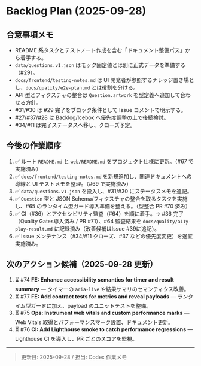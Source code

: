 # Backlog Plan (2025-09-28)

## 合意事項メモ

- README 系タスクとテストノート作成を含む「ドキュメント整備パス」から着手する。
- `data/questions.v1.json` はモック固定値とは別に正式データを準備する（#29）。
- `docs/frontend/testing-notes.md` は UI 開発者が参照するナレッジ置き場とし、`docs/quality/e2e-plan.md` とは役割を分ける。
- API 型とフィクスチャの整合は `Question.artwork` を型定義へ追加して合わせる方針。
- #31/#30 は #29 完了をブロック条件として Issue コメントで明示する。
- #27/#37/#28 は Backlog/Icebox へ優先度調整の上で後続検討。
- #34/#11 は完了ステータスへ移し、クローズ予定。

## 今後の作業順序

1. ✅ ルート `README.md` と `web/README.md` をプロジェクト仕様に更新。（#67 で実施済み）
2. ✅ `docs/frontend/testing-notes.md` を新規追加し、関連ドキュメントへの導線と UI テストメモを整理。（#69 で実施済み）
3. ✅ `data/questions.v1.json` を投入し、#31/#30 にステータスメモを追記。
4. ✅ `Question` 型と JSON Schema/フィクスチャの整合を取るタスクを実施し、#65 のランタイム型ガード導入準備を整える。（型整合 PR #70 済み）
5. ✅ CI（#36）とアクセシビリティ監査（#64）を順に着手。→ #36 完了（Quality Gates導入済み / PR #71）、#64 監査結果を `docs/quality/a11y-play-result.md` に記録済み（改善候補はIssue #39に追記）。
6. ✅ Issue メンテナンス（#34/#11 クローズ、#37 などの優先度変更）を適宜実施済み。

## 次のアクション候補（2025-09-28 更新）

1. ⏳ #74 **FE: Enhance accessibility semantics for timer and result summary** — タイマーの `aria-live` や結果サマリのセマンティクス改善。
2. ⏳ #77 **FE: Add contract tests for metrics and reveal payloads** — ランタイム型ガードに加え、payload のユニットテストを整備。
3. ⏳ #75 **Ops: Instrument web vitals and custom performance marks** — Web Vitals 取得とパフォーマンスマーク設置、ドキュメント更新。
4. ⏳ #76 **CI: Add Lighthouse smoke to catch performance regressions** — Lighthouse CI を導入し、PR ごとのスコアを監視。

---

> 更新日: 2025-09-28 / 担当: Codex 作業メモ
